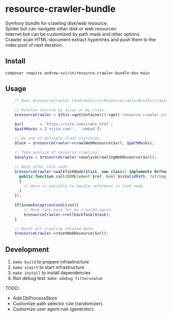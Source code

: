 # resource-crawler-bundle

Symfony bundle for crawling disk/web resource.  
Spider bot can navigate other disk or web resources.  
Internet bot can be customized by path mask and other options.  
Crawler scan HTML-document extract hyperlinks and push them to the index pool of next iteration.

## Install

`composer require andrew-svirin/resource-crawler-bundle:dev-main`

## Usage

```php
    /* @var $resourceCrawler \AndrewSvirin\ResourceCrawlerBundle\Crawler\ResourceCrawler */
    
    // Resolve service by alias or by class.
    $resourceCrawler = $this->getContainer()->get('resource_crawler.crawler');

    $url       = 'https://site.com/index.html';
    $pathMasks = ['+site.com/', '-embed'];

    // Do one of multiple crawl iteration.
    $task = $resourceCrawler->crawlWebResource($url, $pathMasks);
    
    // Take analyze of resource crawling.
    $analyze = $resourceCrawler->analyzeCrawlingWebResource($url);
    
    // Walk other task node.
    $resourceCrawler->walkTaskNode($task, new class() implements RefHandlerClosureInterface {
      public function call(DOMElement $ref, bool $isValidPath, ?string $normalizedPath, ?bool $isPerformablePath): void
      {
        // Here is possible to handle reference in task node.
      }
    });
    
    if($someExceptionCondition){
        // Move task back for be crawled again.
        $resourceCrawler->rollbackTask($task);
    }

    // Reset all crawling related data.
    $resourceCrawler->resetWebResource($url);
```

## Development

1. `make build` to prepare infrastructure
2. `make stasrt` to start infrastructure
3. `make install` to install dependencies
4. Run debug test: `make xdebug filter=value`

TODO:

- Add DbProcessStore
- Customize path selector rule (randomizer).
- Customize user agent rule (generator).
